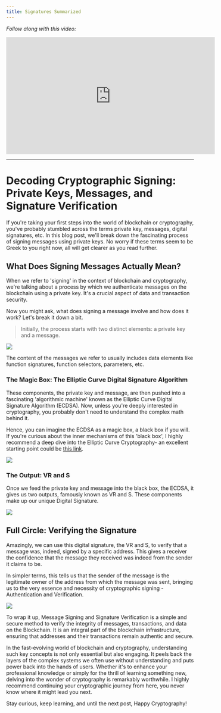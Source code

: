 ```yaml
---
title: Signatures Summarized
---
```


_Follow along with this video:_

<iframe width="560" height="315" src="https://www.youtube.com/embed/rhLZafJabBg?si=psw3hpKNBWv7LFNX" title="YouTube video player" frameborder="0" allow="accelerometer; autoplay; clipboard-write; encrypted-media; gyroscope; picture-in-picture; web-share" allowfullscreen></iframe>

---

# Decoding Cryptographic Signing: Private Keys, Messages, and Signature Verification

If you're taking your first steps into the world of blockchain or cryptography, you've probably stumbled across the terms private key, messages, digital signatures, etc. In this blog post, we'll break down the fascinating process of signing messages using private keys. No worry if these terms seem to be Greek to you right now, all will get clearer as you read further.

## What Does Signing Messages Actually Mean?

When we refer to 'signing' in the context of blockchain and cryptography, we're talking about a process by which we authenticate messages on the blockchain using a private key. It's a crucial aspect of data and transaction security.

Now you might ask, what does signing a message involve and how does it work? Let's break it down a bit.

> Initially, the process starts with two distinct elements: a private key and a message.

![](https://cdn.videotap.com/1RO5OQCrdWw5Vd9SjdCN-14.67.png)

The content of the messages we refer to usually includes data elements like function signatures, function selectors, parameters, etc.

### The Magic Box: The Elliptic Curve Digital Signature Algorithm

These components, the private key and message, are then pushed into a fascinating 'algorithmic machine' known as the Elliptic Curve Digital Signature Algorithm (ECDSA). Now, unless you're deeply interested in cryptography, you probably don't need to understand the complex math behind it.

Hence, you can imagine the ECDSA as a magic box, a black box if you will. If you're curious about the inner mechanisms of this 'black box', I highly recommend a deep dive into the Elliptic Curve Cryptography- an excellent starting point could be [this link](https://en.wikipedia.org/wiki/Elliptic-curve_cryptography).

![](https://cdn.videotap.com/2RjUzLDQpobVxdX7u9lT-23.83.png)

### The Output: VR and S

Once we feed the private key and message into the black box, the ECDSA, it gives us two outputs, famously known as VR and S. These components make up our unique Digital Signature.

![](https://cdn.videotap.com/IQH3FxNz2xIA59h8rO4F-29.33.png)

## Full Circle: Verifying the Signature

Amazingly, we can use this digital signature, the VR and S, to verify that a message was, indeed, signed by a specific address. This gives a receiver the confidence that the message they received was indeed from the sender it claims to be.

In simpler terms, this tells us that the sender of the message is the legitimate owner of the address from which the message was sent, bringing us to the very essence and necessity of cryptographic signing - Authentication and Verification.

![](https://cdn.videotap.com/eNLThyvbZVxz4fr0PJHT-36.67.png)

To wrap it up, Message Signing and Signature Verification is a simple and secure method to verify the integrity of messages, transactions, and data on the Blockchain. It is an integral part of the blockchain infrastructure, ensuring that addresses and their transactions remain authentic and secure.

In the fast-evolving world of blockchain and cryptography, understanding such key concepts is not only essential but also engaging. It peels back the layers of the complex systems we often use without understanding and puts power back into the hands of users. Whether it's to enhance your professional knowledge or simply for the thrill of learning something new, delving into the wonder of cryptography is remarkably worthwhile. I highly recommend continuing your cryptographic journey from here, you never know where it might lead you next.

Stay curious, keep learning, and until the next post, Happy Cryptography!
